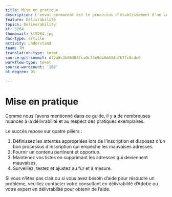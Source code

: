 ```yaml
---
title: Mise en pratique
description: L'envoi permanent est le processus d'établissement d'un volume d'envoi et d'une stratégie cohérents afin de maintenir la réputation des fournisseurs de services Internet.
feature: Délivrabilité
topics: Deliverability
kt: 5264
thumbnail: kt5264.jpg
doc-type: article
activity: understand
team: TM
translation-type: tm+mt
source-git-commit: d42a8c3b06308fca0cf3e9db8d634a767fc0cdc6
workflow-type: tm+mt
source-wordcount: '108'
ht-degree: 0%

---
```



# Mise en pratique

Comme nous l’avons mentionné dans ce guide, il y a de nombreuses nuances à la délivrabilité et au respect des pratiques exemplaires.

Le succès repose sur quatre piliers :

1. Définissez les attentes appropriées lors de l&#39;inscription et disposez d&#39;un bon processus d&#39;inscription qui empêche les mauvaises adresses.
2. Fournir un contenu pertinent et opportun.
3. Maintenez vos listes en supprimant les adresses qui deviennent mauvaises.
4. Surveillez, testez et ajustez au fur et à mesure.

Si vous n’êtes pas clair ou si vous avez besoin d’aide pour résoudre un problème, veuillez contacter votre consultant en délivrabilité d’Adobe ou votre expert en délivrabilité pour obtenir de l’aide.
